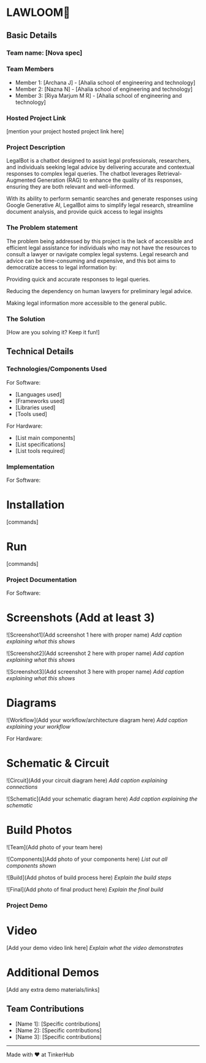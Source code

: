 # LAWLOOM🎯


## Basic Details
### Team name: [Nova spec]


### Team Members
- Member 1: [Archana J] - [Ahalia school of engineering and technology]
- Member 2: [Nazna N] - [Ahalia school of engineering and technology]
- Member 3: [Riya Marjum M R] - [Ahalia school of engineering and technology]

### Hosted Project Link
[mention your project hosted project link here]

### Project Description
 LegalBot is a chatbot designed to assist legal professionals, researchers, and individuals seeking legal advice by delivering accurate and contextual responses to complex legal queries. The chatbot leverages Retrieval-Augmented Generation (RAG) to enhance the quality of its responses, ensuring they are both relevant and well-informed.

With its ability to perform semantic searches and generate responses using Google Generative AI, LegalBot aims to simplify legal research, streamline document analysis, and provide quick access to legal insights
### The Problem statement
The problem being addressed by this project is the lack of accessible and efficient legal assistance for individuals who may not have the resources to consult a lawyer or navigate complex legal systems. Legal research and advice can be time-consuming and expensive, and this bot aims to democratize access to legal information by:

Providing quick and accurate responses to legal queries.

Reducing the dependency on human lawyers for preliminary legal advice.

Making legal information more accessible to the general public.
### The Solution
[How are you solving it? Keep it fun!]

## Technical Details
### Technologies/Components Used
For Software:
- [Languages used]
- [Frameworks used]
- [Libraries used]
- [Tools used]

For Hardware:
- [List main components]
- [List specifications]
- [List tools required]

### Implementation
For Software:
# Installation
[commands]

# Run
[commands]

### Project Documentation
For Software:

# Screenshots (Add at least 3)
![Screenshot1](Add screenshot 1 here with proper name)
*Add caption explaining what this shows*

![Screenshot2](Add screenshot 2 here with proper name)
*Add caption explaining what this shows*

![Screenshot3](Add screenshot 3 here with proper name)
*Add caption explaining what this shows*

# Diagrams
![Workflow](Add your workflow/architecture diagram here)
*Add caption explaining your workflow*

For Hardware:

# Schematic & Circuit
![Circuit](Add your circuit diagram here)
*Add caption explaining connections*

![Schematic](Add your schematic diagram here)
*Add caption explaining the schematic*

# Build Photos
![Team](Add photo of your team here)


![Components](Add photo of your components here)
*List out all components shown*

![Build](Add photos of build process here)
*Explain the build steps*

![Final](Add photo of final product here)
*Explain the final build*

### Project Demo
# Video
[Add your demo video link here]
*Explain what the video demonstrates*

# Additional Demos
[Add any extra demo materials/links]

## Team Contributions
- [Name 1]: [Specific contributions]
- [Name 2]: [Specific contributions]
- [Name 3]: [Specific contributions]

---
Made with ❤️ at TinkerHub

